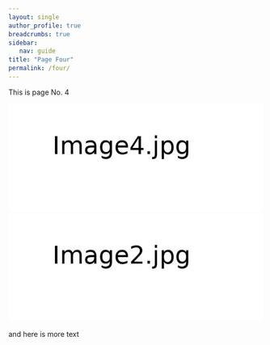 ```yaml
---
layout: single
author_profile: true
breadcrumbs: true
sidebar:
   nav: guide
title: "Page Four"
permalink: /four/
---
```


This is page No. 4

![Image1](../assets/images/image4.jpg)
![Image1](../assets/images/image2.jpg)

and here is more text
